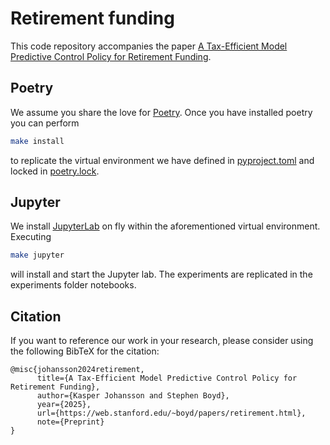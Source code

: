 # Retirement funding

This code repository accompanies the paper [A Tax-Efficient Model Predictive Control Policy for Retirement Funding](https://web.stanford.edu/~boyd/papers/retirement.html).


## Poetry

We assume you share the love for [Poetry](https://python-poetry.org).
Once you have installed poetry you can perform

```bash
make install
```

to replicate the virtual environment we have defined in [pyproject.toml](pyproject.toml)
and locked in [poetry.lock](poetry.lock).

## Jupyter

We install [JupyterLab](https://jupyter.org) on fly within the aforementioned
virtual environment. Executing

```bash
make jupyter
```

will install and start the Jupyter lab. The experiments are replicated in the experiments folder notebooks.

## Citation

If you want to reference our work in your research, please consider using the following BibTeX for the citation:
```
@misc{johansson2024retirement,
      title={A Tax-Efficient Model Predictive Control Policy for Retirement Funding},
      author={Kasper Johansson and Stephen Boyd},
      year={2025},
      url={https://web.stanford.edu/~boyd/papers/retirement.html},
      note={Preprint}
}
```


